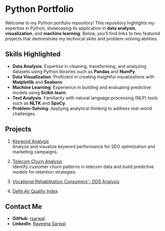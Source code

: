 # Python Portfolio

Welcome to my Python portfolio repository! This repository highlights my expertise in Python, showcasing its application in **data analysis**, **visualization**, and **machine learning**. 
Below, you’ll find links to two featured projects that demonstrate my technical skills and problem-solving abilities.

## Skills Highlighted
- **Data Analysis**: Expertise in cleaning, transforming, and analyzing datasets using Python libraries such as **Pandas** and **NumPy**.
- **Data Visualization**: Proficient in creating insightful visualizations with **Matplotlib** and **Seaborn**.
- **Machine Learning**: Experience in building and evaluating predictive models using **Scikit-learn**.
- **Text Analysis**: Familiarity with natural language processing (NLP) tools such as **NLTK** and **SpaCy**.
- **Problem-Solving**: Applying analytical thinking to address real-world challenges.

## Projects
1. [Keyword Analysis](https://github.com/rsarwal/Python/tree/main/KeywordAnalysis)  
   Analyze and visualize keyword performance for SEO optimization and marketing campaigns.

2. [Telecom Churn Analysis](https://github.com/rsarwal/Python/tree/main/Telecom_Churn_Analysis)  
   Identify customer churn patterns in telecom data and build predictive models for retention strategies.

3. [Vocational Rehabilitation Consumers'- DDS Analysis](https://github.com/rsarwal/Python/tree/main/DDS_Analysis)

4. [Delhi Air Quality Index](https://github.com/rsarwal/Python/tree/main/Delhi_AQI)

## Contact Me
- **GitHub**: [rsarwal](https://github.com/rsarwal) 
- **LinkedIn**: [Raveena Sarwal](https://www.linkedin.com/in/raveena-sarwal-data-governance-analysis-visualization/) 



